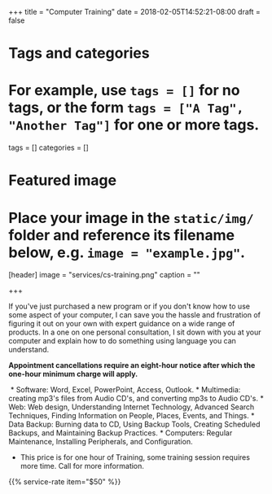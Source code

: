 +++
title = "Computer Training"
date = 2018-02-05T14:52:21-08:00
draft = false

# Tags and categories
# For example, use `tags = []` for no tags, or the form `tags = ["A Tag", "Another Tag"]` for one or more tags.
tags = []
categories = []

# Featured image
# Place your image in the `static/img/` folder and reference its filename below, e.g. `image = "example.jpg"`.
[header]
image = "services/cs-training.png"
caption = ""

+++
<p>If you've just purchased a new program or if you don't know how to use some aspect of your computer, I can save you the hassle and frustration of figuring it out on your own with expert guidance on a wide range of products. In a one on one personal consultation, I sit down with you at your computer and explain how to do something using language you can understand.</p>
<p><strong>Appointment cancellations require an eight-hour notice after which the one-hour minimum charge will apply.</strong></p>
<p>&nbsp;* Software: Word, Excel, PowerPoint, Access, Outlook. * Multimedia: creating mp3's files from Audio CD's, and converting mp3s to Audio CD's. * Web: Web design, Understanding Internet Technology, Advanced Search Techniques, Finding Information on People, Places, Events, and Things. * Data Backup: Burning data to CD, Using Backup Tools, Creating Scheduled Backups, and Maintaining Backup Practices. * Computers: Regular Maintenance, Installing Peripherals, and Configuration.</p>
<ul>
<li>This price is for one hour of Training, some training session requires more time. Call for more information.</li>
</ul>

{{% service-rate item="$50" %}}

